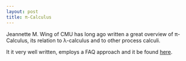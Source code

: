 ```yaml
---
layout: post
title: π-Calculus
---
```

Jeannette M. Wing of CMU has long ago written a great overview of π-Calculus, its relation to λ-calculus and to other process calculi.

It it very well written, employs a FAQ approach and it be found [here](https://www.cs.cmu.edu/~wing/publications/Wing02a.pdf).
<!--break-->
